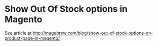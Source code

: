 # Show Out Of Stock options in Magento
See article at http://magebrew.com/blog/show-out-of-stock-options-on-product-page-in-magento/

